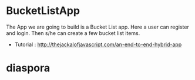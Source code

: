 BucketListApp
=============
The App we are going to build is a Bucket List app. Here a user can register and login. 
Then s/he can create a few bucket list items.

* Tutorial : http://thejackalofjavascript.com/an-end-to-end-hybrid-app
# diaspora
